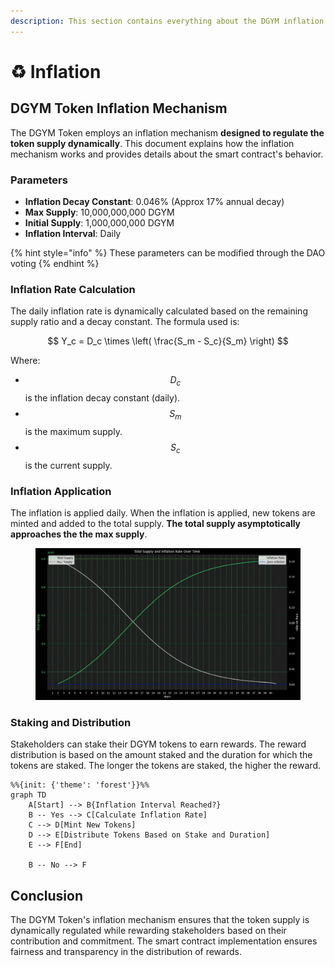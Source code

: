 ```yaml
---
description: This section contains everything about the DGYM inflation
---
```


# ♻️ Inflation

## DGYM Token Inflation Mechanism

The DGYM Token employs an inflation mechanism **designed to regulate the token supply dynamically**. This document explains how the inflation mechanism works and provides details about the smart contract's behavior.

### Parameters

* **Inflation Decay Constant**: 0.046% (Approx 17% annual decay)
* **Max Supply**: 10,000,000,000 DGYM
* **Initial Supply**: 1,000,000,000 DGYM
* **Inflation Interval**: Daily



{% hint style="info" %}
These parameters can be modified through the DAO voting&#x20;
{% endhint %}

### Inflation Rate Calculation

The daily inflation rate is dynamically calculated based on the remaining supply ratio and a decay constant. The formula used is:

$$
Y_c = D_c \times \left( \frac{S_m - S_c}{S_m} \right)
$$





Where:

* $$D_c$$ is the inflation decay constant (daily).
* $$S_m$$ is the maximum supply.
* $$S_c$$ is the current supply.

### Inflation Application

The inflation is applied daily. When the inflation is applied, new tokens are minted and added to the total supply. **The total supply asymptotically approaches the the max supply**.



<figure><img src="../../.gitbook/assets/temp (1).jpg" alt=""><figcaption></figcaption></figure>

### Staking and Distribution

Stakeholders can stake their DGYM tokens to earn rewards. The reward distribution is based on the amount staked and the duration for which the tokens are staked. The longer the tokens are staked, the higher the reward.

```mermaid
%%{init: {'theme': 'forest'}}%%
graph TD
    A[Start] --> B{Inflation Interval Reached?}
    B -- Yes --> C[Calculate Inflation Rate]
    C --> D[Mint New Tokens]
    D --> E[Distribute Tokens Based on Stake and Duration]
    E --> F[End]

    B -- No --> F
```

## Conclusion

The DGYM Token's inflation mechanism ensures that the token supply is dynamically regulated while rewarding stakeholders based on their contribution and commitment. The smart contract implementation ensures fairness and transparency in the distribution of rewards.

